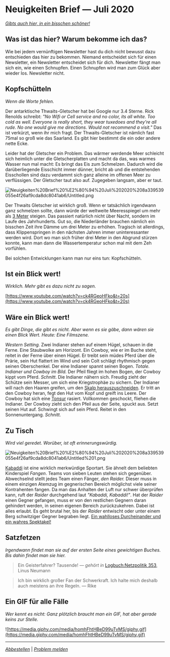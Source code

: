 # Neuigkeiten Brief — Juli 2020

*[Gibts auch hier, in ein bisschen schöner!](https://www.notion.so/Neuigkeiten-Brief-Juli-2020-79554ce3aede4626b55efd2bc6d57e59)*

## Was ist das hier? Warum bekomme ich das?

Wie bei jedem vernünftigen Newsletter hast du dich nicht bewusst dazu entschieden das hier zu bekommen. Niemand entscheidet sich für einen Newsletter, ein Newsletter entscheidet sich für dich. Newsletter fängt man sich ein, wie einen Schnupfen. Einen Schnupfen wird man zum Glück aber wieder los. Newsletter nicht.

## Kopfschütteln

*Wenn die Worte fehlen.* 

Der antarktische Thwaits-Gletscher hat bei Google nur 3.4 Sterne. Rick Renolds schreibt: *"No Wifi or Cell service and no color, its all white. Too cold as well. Everyone is really short, they wear tuxedoes and they're all rude. No one would give me directions. Would not recommend a visit."* 
Das ist verkürzt, wenn ihr mich fragt. Der Thwaits-Gletscher ist nämlich fast 75mal so groß wie das Saarland. Es gibt hier bestimmt die ein oder andere nette Ecke.

Leider hat der Gletscher ein Problem. Das wärmer werdende Meer schleicht sich heimlich unter die Gletscherplatten und macht da das, was warmes Wasser nun mal macht: Es bringt das Eis zum Schmelzen. Dadurch wird die darüberliegende Eisschicht immer dünner, bricht ab und die entstehenden Eisschollen sind dazu verdammt sich ganz alleine im offenen Meer zu verflüssigen. Der Gletscher taut also auf. Zugegeben langsam, aber er taut. 

![Neuigkeiten%20Brief%20%E2%80%94%20Juli%202020%208a339539055e4f26af9cda8dc8041ab6/Untitled.png](Neuigkeiten%20Brief%20%E2%80%94%20Juli%202020%208a339539055e4f26af9cda8dc8041ab6/Untitled.png)

Der Thwaits Gletscher ist wirklich groß. Wenn er tatsächlich irgendwann ganz schmelzen sollte, dann würde der weltweite Meeresspiegel um mehr als [3 Meter](https://www.sciencedirect.com/science/article/pii/S092181811630491X?via%3Dihub) steigen. Das passiert natürlich nicht über Nacht, sondern im Laufe des Jahrhunderts. Gut so, die Niederländer brauchen nämlich ein bisschen Zeit ihre Dämme um drei Meter zu erhöhen. Tragisch ist allerdings, dass Klippenspringen in den nächsten Jahren immer uninteressanter werden wird. Dort wo man sich früher drei Meter in den Abgrund stürzen konnte, kann man dann die Wassertemperatur schon mal mit dem Zeh vorfühlen. 

Bei solchen Entwicklungen kann man nur eins tun: Kopfschütteln.

## Ist ein Blick wert!

*Wirklich. Mehr gibt es dazu nicht zu sagen.*

[https://www.youtube.com/watch?v=ck4RGeoHFko&t=20s](https://www.youtube.com/watch?v=ck4RGeoHFko&t=20s)

## Wäre ein Blick wert!

*Es gibt Dinge, die gibt es nicht. Aber wenn es sie gäbe, dann wären sie einen Blick Wert. Heute: Eine Filmszene.*

*Western Setting.* Zwei Indianer stehen auf einem Hügel, schauen in die Ferne. Eine Staubwolke am Horizont. Ein Cowboy, wie er im Buche steht, reitet in der Ferne über einen Hügel. Er treibt sein müdes Pferd über die Prärie, sein Hut flattert im Wind und sein Colt schlägt rhythmisch gegen seinen Oberschenkel. Der eine Indianer spannt seinen Bogen. *Totale.* *Indianer und Cowboy im Bild.* Der Pfeil fliegt im hohen Bogen, der Cowboy kippt vom Pferd. *Schnitt*. Die Indianer nähern sich. Freudig zieht der Schütze sein Messer, um sich eine Kriegstrophäe zu sichern. Der Indianer will nach den Haaren greifen, um den [Skalp herauszuschneiden](https://de.wikipedia.org/wiki/Skalpieren). Er tritt an den Cowboy heran, fegt den Hut vom Kopf und greift ins Leere. Der Cowboy hat sich eine [Tonsur](https://de.wikipedia.org/wiki/Tonsur) rasiert. Vollkommen geschockt, fliehen die Indianer. Der Cowboy zieht sich den Pfeil aus der Seite, spuckt aus. Setzt seinen Hut auf. Schwingt sich auf sein Pferd. Reitet in den Sonnenuntergang. *Schnitt.*

## Zu Tisch

*Wird viel geredet. Worüber, ist oft erinnerungswürdig.*

![Neuigkeiten%20Brief%20%E2%80%94%20Juli%202020%208a339539055e4f26af9cda8dc8041ab6/Untitled%201.png](Neuigkeiten%20Brief%20%E2%80%94%20Juli%202020%208a339539055e4f26af9cda8dc8041ab6/Untitled%201.png)

[Kabaddi](https://en.wikipedia.org/wiki/Kabaddi) ist eine wirklich merkwürdige Sportart. Sie ähnelt dem beliebten Kinderspiel *Fangen*. Teams von sieben Leuten stehen sich gegenüber. Abwechselnd stellt jedes Team einen Fänger, *den Raider.* Dieser muss in einem einzigen Atemzug im gegnerischen Bereich möglichst viele seiner Kontrahenten fangen. Da man das Anhalten der Luft nur schwer überprüfen kann, ruft der *Raider* durchgehend laut *"Kabaddi, Kabaddi!"*. Hat der *Raider* einen Gegner gefangen, muss er von den restlichen Gegnern daran gehindert werden, in seinen eigenen Bereich zurückzukehren. Dabei ist alles erlaubt. Es geht brutal her, bis der *Raider* entwischt oder unter einem Berg schwitziger Gegner begraben liegt. [Ein wahlloses Durcheinander und ein wahres Spektakel!](https://www.youtube.com/watch?v=u_El0-Ax3z8)

## Satzfetzen

*Irgendwann findet man sie auf der ersten Seite eines gewichtigen Buches. Bis dahin findet man sie hier.*

> Ein Geisterfahrer? Tausende!  — *gehört in* [Logbuch:Netzpolitik 353](https://logbuch-netzpolitik.de/lnp353-ein-geisterfahrer-tausende), Linus Neumann

> Ich bin wirklich großer Fan der Schwerkraft. Ich halte mich deshalb auch meistens an ihre Regeln.  — Rike

## Ein GIF für alle Fälle

*Wer kennt es nicht: Ganz plötzlich braucht man ein GIF, hat aber gerade keins zur Stelle.*

![https://media.giphy.com/media/homhFhtHBeD99uTvMS/giphy.gif](https://media.giphy.com/media/homhFhtHBeD99uTvMS/giphy.gif)

---

*[Abbestellen](https://www.youtube.com/watch?v=dQw4w9WgXcQ)* | *[Problem melden](https://www.youtube.com/watch?v=UG4Eg5KoGik)*